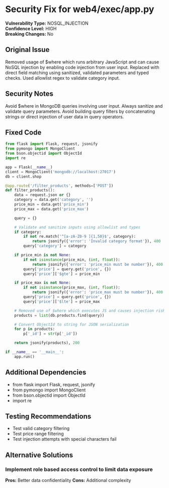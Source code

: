 # Security Fix for web4/exec/app.py

**Vulnerability Type:** NOSQL_INJECTION  
**Confidence Level:** HIGH  
**Breaking Changes:** No

## Original Issue
Removed usage of $where which runs arbitrary JavaScript and can cause NoSQL injection by enabling code injection from user input. Replaced with direct field matching using sanitized, validated parameters and typed checks. Used allowlist regex to validate category input.

## Security Notes
Avoid $where in MongoDB queries involving user input. Always sanitize and validate query parameters. Avoid building query filters by concatenating strings or direct injection of user data in query operators.

## Fixed Code
```py
from flask import Flask, request, jsonify
from pymongo import MongoClient
from bson.objectid import ObjectId
import re

app = Flask(__name__)
client = MongoClient('mongodb://localhost:27017')
db = client.shop

@app.route('/filter_products', methods=['POST'])
def filter_products():
    data = request.json or {}
    category = data.get('category', '')
    price_min = data.get('price_min')
    price_max = data.get('price_max')

    query = {}

    # Validate and sanitize inputs using allowlist and types
    if category:
        if not re.match('^[a-zA-Z0-9 ]{1,50}$', category):
            return jsonify({'error': 'Invalid category format'}), 400
        query['category'] = category

    if price_min is not None:
        if not isinstance(price_min, (int, float)):
            return jsonify({'error': 'price_min must be number'}), 400
        query['price'] = query.get('price', {})
        query['price']['$gte'] = price_min

    if price_max is not None:
        if not isinstance(price_max, (int, float)):
            return jsonify({'error': 'price_max must be number'}), 400
        query['price'] = query.get('price', {})
        query['price']['$lte'] = price_max

    # Removed use of $where which executes JS and causes injection risk
    products = list(db.products.find(query))

    # Convert ObjectId to string for JSON serialization
    for p in products:
        p['_id'] = str(p['_id'])

    return jsonify(products), 200

if __name__ == '__main__':
    app.run()
```

## Additional Dependencies
- from flask import Flask, request, jsonify
- from pymongo import MongoClient
- from bson.objectid import ObjectId
- import re

## Testing Recommendations
- Test valid category filtering
- Test price range filtering
- Test injection attempts with special characters fail

## Alternative Solutions

### Implement role based access control to limit data exposure
**Pros:** Better data confidentiality
**Cons:** Additional complexity

